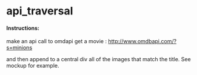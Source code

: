 # api_traversal


#### Instructions:

make an api call to omdapi get a movie :
http://www.omdbapi.com/?s=minions


and then append to a central div all of the images that match the title.
See mockup for example.
